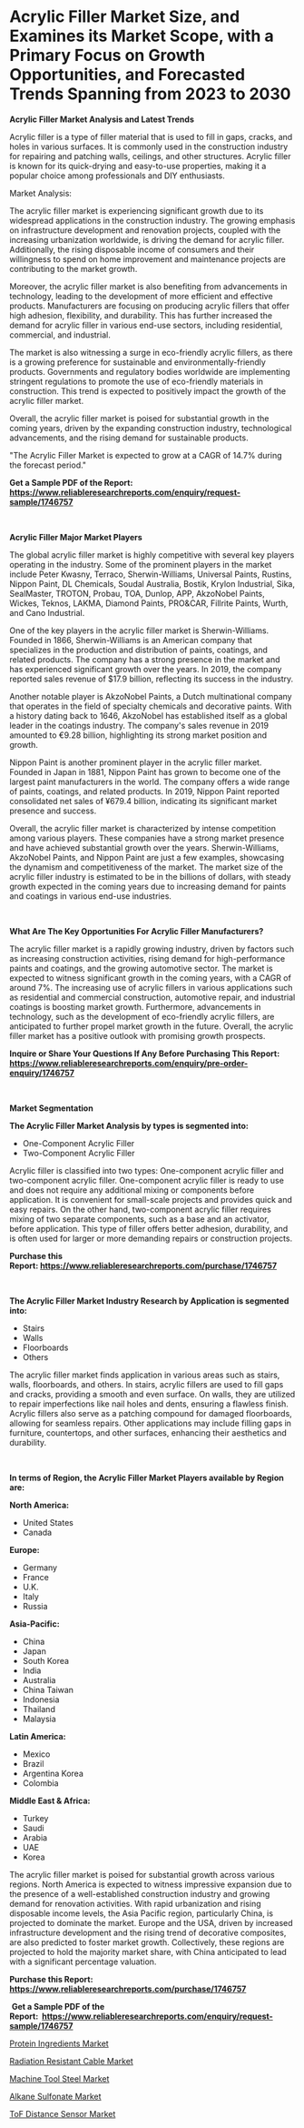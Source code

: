 <p><h1>Acrylic Filler Market Size, and Examines its Market Scope, with a Primary Focus on Growth Opportunities, and Forecasted Trends Spanning from 2023 to 2030</h1></p><p><strong>Acrylic Filler Market Analysis and Latest Trends</strong></p>
<p><p>Acrylic filler is a type of filler material that is used to fill in gaps, cracks, and holes in various surfaces. It is commonly used in the construction industry for repairing and patching walls, ceilings, and other structures. Acrylic filler is known for its quick-drying and easy-to-use properties, making it a popular choice among professionals and DIY enthusiasts.</p><p>Market Analysis:</p><p>The acrylic filler market is experiencing significant growth due to its widespread applications in the construction industry. The growing emphasis on infrastructure development and renovation projects, coupled with the increasing urbanization worldwide, is driving the demand for acrylic filler. Additionally, the rising disposable income of consumers and their willingness to spend on home improvement and maintenance projects are contributing to the market growth.</p><p>Moreover, the acrylic filler market is also benefiting from advancements in technology, leading to the development of more efficient and effective products. Manufacturers are focusing on producing acrylic fillers that offer high adhesion, flexibility, and durability. This has further increased the demand for acrylic filler in various end-use sectors, including residential, commercial, and industrial.</p><p>The market is also witnessing a surge in eco-friendly acrylic fillers, as there is a growing preference for sustainable and environmentally-friendly products. Governments and regulatory bodies worldwide are implementing stringent regulations to promote the use of eco-friendly materials in construction. This trend is expected to positively impact the growth of the acrylic filler market.</p><p>Overall, the acrylic filler market is poised for substantial growth in the coming years, driven by the expanding construction industry, technological advancements, and the rising demand for sustainable products.</p><p>"The Acrylic Filler Market is expected to grow at a CAGR of 14.7% during the forecast period."</p></p>
<p><strong>Get a Sample PDF of the Report:&nbsp; <a href="https://www.reliableresearchreports.com/enquiry/request-sample/1746757">https://www.reliableresearchreports.com/enquiry/request-sample/1746757</a></strong></p>
<p>&nbsp;</p>
<p><strong>Acrylic Filler Major Market Players</strong></p>
<p><p>The global acrylic filler market is highly competitive with several key players operating in the industry. Some of the prominent players in the market include Peter Kwasny, Terraco, Sherwin-Williams, Universal Paints, Rustins, Nippon Paint, DL Chemicals, Soudal Australia, Bostik, Krylon Industrial, Sika, SealMaster, TROTON, Probau, TOA, Dunlop, APP, AkzoNobel Paints, Wickes, Teknos, LAKMA, Diamond Paints, PRO&CAR, Fillrite Paints, Wurth, and Cano Industrial.</p><p>One of the key players in the acrylic filler market is Sherwin-Williams. Founded in 1866, Sherwin-Williams is an American company that specializes in the production and distribution of paints, coatings, and related products. The company has a strong presence in the market and has experienced significant growth over the years. In 2019, the company reported sales revenue of $17.9 billion, reflecting its success in the industry.</p><p>Another notable player is AkzoNobel Paints, a Dutch multinational company that operates in the field of specialty chemicals and decorative paints. With a history dating back to 1646, AkzoNobel has established itself as a global leader in the coatings industry. The company's sales revenue in 2019 amounted to €9.28 billion, highlighting its strong market position and growth.</p><p>Nippon Paint is another prominent player in the acrylic filler market. Founded in Japan in 1881, Nippon Paint has grown to become one of the largest paint manufacturers in the world. The company offers a wide range of paints, coatings, and related products. In 2019, Nippon Paint reported consolidated net sales of ¥679.4 billion, indicating its significant market presence and success.</p><p>Overall, the acrylic filler market is characterized by intense competition among various players. These companies have a strong market presence and have achieved substantial growth over the years. Sherwin-Williams, AkzoNobel Paints, and Nippon Paint are just a few examples, showcasing the dynamism and competitiveness of the market. The market size of the acrylic filler industry is estimated to be in the billions of dollars, with steady growth expected in the coming years due to increasing demand for paints and coatings in various end-use industries.</p></p>
<p>&nbsp;</p>
<p><strong>What Are The Key Opportunities For Acrylic Filler Manufacturers?</strong></p>
<p><p>The acrylic filler market is a rapidly growing industry, driven by factors such as increasing construction activities, rising demand for high-performance paints and coatings, and the growing automotive sector. The market is expected to witness significant growth in the coming years, with a CAGR of around 7%. The increasing use of acrylic fillers in various applications such as residential and commercial construction, automotive repair, and industrial coatings is boosting market growth. Furthermore, advancements in technology, such as the development of eco-friendly acrylic fillers, are anticipated to further propel market growth in the future. Overall, the acrylic filler market has a positive outlook with promising growth prospects.</p></p>
<p><strong>Inquire or Share Your Questions If Any Before Purchasing This Report: <a href="https://www.reliableresearchreports.com/enquiry/pre-order-enquiry/1746757">https://www.reliableresearchreports.com/enquiry/pre-order-enquiry/1746757</a></strong></p>
<p>&nbsp;</p>
<p><strong>Market Segmentation</strong></p>
<p><strong>The Acrylic Filler Market Analysis by types is segmented into:</strong></p>
<p><ul><li>One-Component Acrylic Filler</li><li>Two-Component Acrylic Filler</li></ul></p>
<p><p>Acrylic filler is classified into two types: One-component acrylic filler and two-component acrylic filler. One-component acrylic filler is ready to use and does not require any additional mixing or components before application. It is convenient for small-scale projects and provides quick and easy repairs. On the other hand, two-component acrylic filler requires mixing of two separate components, such as a base and an activator, before application. This type of filler offers better adhesion, durability, and is often used for larger or more demanding repairs or construction projects.</p></p>
<p><strong>Purchase this Report:&nbsp;<a href="https://www.reliableresearchreports.com/purchase/1746757">https://www.reliableresearchreports.com/purchase/1746757</a></strong></p>
<p>&nbsp;</p>
<p><strong>The Acrylic Filler Market Industry Research by Application is segmented into:</strong></p>
<p><ul><li>Stairs</li><li>Walls</li><li>Floorboards</li><li>Others</li></ul></p>
<p><p>The acrylic filler market finds application in various areas such as stairs, walls, floorboards, and others. In stairs, acrylic fillers are used to fill gaps and cracks, providing a smooth and even surface. On walls, they are utilized to repair imperfections like nail holes and dents, ensuring a flawless finish. Acrylic fillers also serve as a patching compound for damaged floorboards, allowing for seamless repairs. Other applications may include filling gaps in furniture, countertops, and other surfaces, enhancing their aesthetics and durability.</p></p>
<p>&nbsp;</p>
<p><strong>In terms of Region, the Acrylic Filler Market Players available by Region are:</strong></p>
<p>
    <p> <strong> North America: </strong>
        <ul>
            <li>United States</li>
            <li>Canada</li>
        </ul>
        </p> 
    <p> <strong> Europe: </strong>
        <ul>
            <li>Germany</li>
            <li>France</li>
            <li>U.K.</li>
            <li>Italy</li>
            <li>Russia</li>
        </ul>
        </p> 
    <p> <strong> Asia-Pacific: </strong>
        <ul>
            <li>China</li>
            <li>Japan</li>
            <li>South Korea</li>
            <li>India</li>
            <li>Australia</li>
            <li>China Taiwan</li>
            <li>Indonesia</li>
            <li>Thailand</li>
            <li>Malaysia</li>
        </ul>
        </p> 
    <p> <strong> Latin America: </strong>
        <ul>
            <li>Mexico</li>
            <li>Brazil</li>
            <li>Argentina Korea</li>
            <li>Colombia</li>
        </ul>
        </p> 
    <p> <strong> Middle East & Africa: </strong>
        <ul>
            <li>Turkey</li>
            <li>Saudi</li>
            <li>Arabia</li>
            <li>UAE</li>
            <li>Korea</li>
        </ul>
    </p>
    </p>
<p><p>The acrylic filler market is poised for substantial growth across various regions. North America is expected to witness impressive expansion due to the presence of a well-established construction industry and growing demand for renovation activities. With rapid urbanization and rising disposable income levels, the Asia Pacific region, particularly China, is projected to dominate the market. Europe and the USA, driven by increased infrastructure development and the rising trend of decorative composites, are also predicted to foster market growth. Collectively, these regions are projected to hold the majority market share, with China anticipated to lead with a significant percentage valuation.</p></p>
<p><strong>Purchase this Report: <a href="https://www.reliableresearchreports.com/purchase/1746757">https://www.reliableresearchreports.com/purchase/1746757</a></strong></p>
<p>&nbsp;<strong>Get a Sample PDF of the Report:&nbsp;&nbsp;<a href="https://www.reliableresearchreports.com/enquiry/request-sample/1746757">https://www.reliableresearchreports.com/enquiry/request-sample/1746757</a></strong></p>
<p><strong></strong></p>
<p><p><a href="https://medium.com/@juansmith1961/protein-ingredients-market-size-cagr-trends-2024-2030-168006f34aa8">Protein Ingredients Market</a></p><p><a href="https://medium.com/@ssantosh15121999/radiation-resistant-cable-market-trends-and-market-analysis-forecasted-for-period-2023-2030-ab7e30981c10">Radiation Resistant Cable Market</a></p><p><a href="https://github.com/sofayahoo2023/Market-Research-Report-List-1/blob/main/machine-tool-steel-market.md">Machine Tool Steel Market</a></p><p><a href="https://github.com/vimar16th/Market-Research-Report-List-1/blob/main/alkane-sulfonate-market.md">Alkane Sulfonate Market</a></p><p><a href="https://medium.com/@emerylittle2023/analyzing-tof-distance-sensor-market-global-industry-perspective-and-forecast-2023-to-2030-486a0a73aad7">ToF Distance Sensor Market</a></p></p>